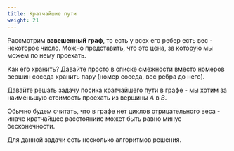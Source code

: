 ```yaml
---
title: Кратчайшие пути
weight: 21
---
```


Рассмотрим **взвешенный граф**, то есть у всех его ребер есть вес - некоторое число. Можно представить, что это цена, за которую мы можем по нему проехать.

Как его хранить? Давайте просто в списке смежности вместо номеров вершин соседа хранить пару (номер соседа, вес ребра до него).

Давайте решать задачу посика кратчайшего пути в графе - мы хотим за наименьшую стоимость проехать из вершины $A$ в $B$.

Обычно будем считать, что в графе нет циклов отрицательного веса - иначе кратчайшее расстояниие может быть равно минус бесконечности.

Для данной задачи есть несколько алгоритмов решения.
